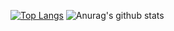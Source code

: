 [![Top Langs](https://github-readme-stats.vercel.app/api/top-langs/?username=morestart&layout=compact)](https://github.com/anuraghazra/github-readme-stats)
![Anurag's github stats](https://github-readme-stats.vercel.app/api?username=morestart&show_icons=true)
